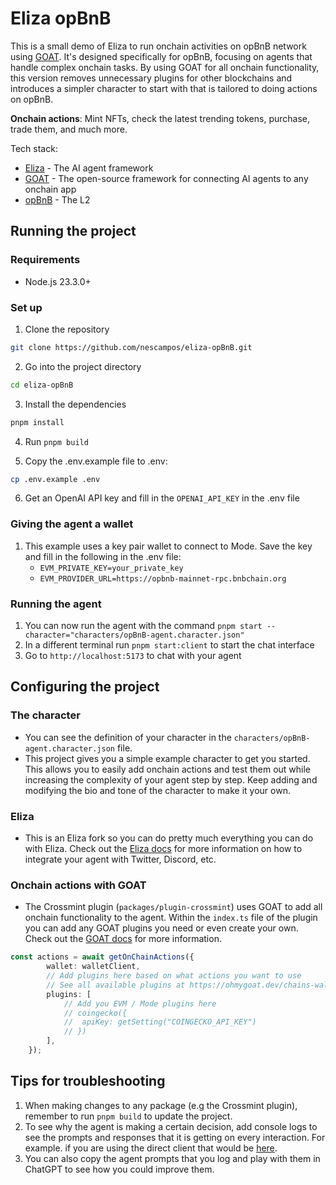 # Eliza opBnB

This is a small demo of Eliza to run onchain activities on opBnB network using [GOAT](https://github.com/goat-sdk/goat-sdk). It's designed specifically for opBnB, focusing on agents that handle complex onchain tasks. By using GOAT for all onchain functionality, this version removes unnecessary plugins for other blockchains and introduces a simpler character to start with that is tailored to doing actions on opBnB.

**Onchain actions**: Mint NFTs, check the latest trending tokens, purchase, trade them, and much more.

Tech stack:
- [Eliza](https://github.com/ai16z/eliza) - The AI agent framework
- [GOAT](https://github.com/goat-sdk/goat-sdk) - The open-source framework for connecting AI agents to any onchain app
- [opBnB](https://opbnb.bnbchain.org/en) - The L2

## Running the project
### Requirements
- Node.js 23.3.0+

### Set up

1. Clone the repository
```bash
git clone https://github.com/nescampos/eliza-opBnB.git
```

2. Go into the project directory
```bash
cd eliza-opBnB
```

3. Install the dependencies
```bash
pnpm install
```

4. Run `pnpm build`

5. Copy the .env.example file to .env:
```bash
cp .env.example .env
```

6. Get an OpenAI API key and fill in the `OPENAI_API_KEY` in the .env file

### Giving the agent a wallet

1. This example uses a key pair wallet to connect to Mode. Save the key and fill in the following in the .env file:
    - `EVM_PRIVATE_KEY=your_private_key`
    - `EVM_PROVIDER_URL=https://opbnb-mainnet-rpc.bnbchain.org`

### Running the agent

1. You can now run the agent with the command `pnpm start --character="characters/opBnB-agent.character.json"`
2. In a different terminal run `pnpm start:client` to start the chat interface
3. Go to `http://localhost:5173` to chat with your agent


## Configuring the project
### The character
- You can see the definition of your character in the `characters/opBnB-agent.character.json` file.
- This project gives you a simple example character to get you started. This allows you to easily add onchain actions and test them out while increasing the complexity of your agent step by step. Keep adding and modifying the bio and tone of the character to make it your own.

### Eliza
- This is an Eliza fork so you can do pretty much everything you can do with Eliza. Check out the [Eliza docs](https://ai16z.github.io/eliza/) for more information on how to integrate your agent with Twitter, Discord, etc.

### Onchain actions with GOAT
- The Crossmint plugin (`packages/plugin-crossmint`) uses GOAT to add all onchain functionality to the agent. Within the `index.ts` file of the plugin you can add any GOAT plugins you need or even create your own. Check out the [GOAT docs](https://ohmygoat.dev) for more information.
```typescript
const actions = await getOnChainActions({
        wallet: walletClient,
        // Add plugins here based on what actions you want to use
        // See all available plugins at https://ohmygoat.dev/chains-wallets-plugins#plugins
        plugins: [
            // Add you EVM / Mode plugins here
            // coingecko({
            //  apiKey: getSetting("COINGECKO_API_KEY")
            // })
        ],
    });
```

## Tips for troubleshooting
1. When making changes to any package (e.g the Crossmint plugin), remember to run `pnpm build` to update the project.
2. To see why the agent is making a certain decision, add console logs to see the prompts and responses that it is getting on every interaction. For example. if you are using the direct client that would be [here](https://github.com/goat-sdk/eliza-solana-example/blob/main/packages/client-direct/src/index.ts#L135).
3. You can also copy the agent prompts that you log and play with them in ChatGPT to see how you could improve them.
